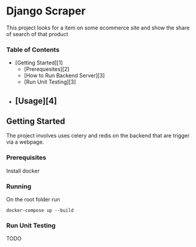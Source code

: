 # Django Scraper

This project looks for a item on some ecommerce site and show the share of search of that product

### Table of Contents

-   [Getting Started][1]
    -   [Prerequesites][2]
    -   [How to Run Backend Server][3]
    -   [Run Unit Testing][3]
-   [Usage][4]
    -   

## Getting Started

The project involves uses celery and redis on the backend that are trigger via a webpage.

### Prerequisites

Install docker

### Running

On the root folder run 

```
docker-compose up --build
```

### Run Unit Testing

TODO



